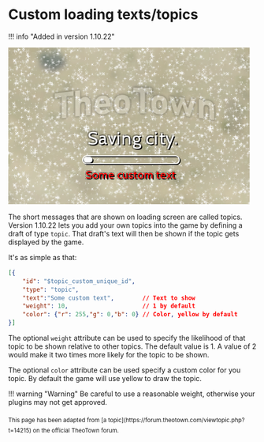 # Custom loading texts/topics

!!! info "Added in version 1.10.22"

![](../assets/guides/loading-screen-topic.png)

The short messages that are shown on loading screen are called topics.
Version 1.10.22 lets you add your own topics into the game by defining a draft of type `topic`.
That draft's text will then be shown if the topic gets displayed by the game.

It's as simple as that:
```json
[{
    "id": "$topic_custom_unique_id",
    "type": "topic",
    "text":"Some custom text",        // Text to show
    "weight": 10,                     // 1 by default
    "color": {"r": 255,"g": 0,"b": 0} // Color, yellow by default
}]
```

The optional `weight` attribute can be used to specify the likelihood of that topic to be shown relative to other topics. The default value is 1. A value of 2 would make it two times more likely for the topic to be shown.

The optional `color` attribute can be used specify a custom color for you topic. By default the game will use yellow to draw the topic.

!!! warning "Warning"
    Be careful to use a reasonable weight, otherwise your plugins may not get approved.

<sub>
This page has been adapted from
[a topic](https://forum.theotown.com/viewtopic.php?t=14215)
on the official TheoTown forum.
</sub>
